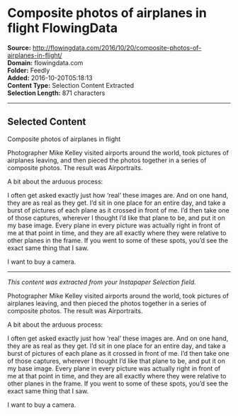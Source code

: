 # Composite photos of airplanes in flight FlowingData

**Source:** http://flowingdata.com/2016/10/20/composite-photos-of-airplanes-in-flight/  
**Domain:** flowingdata.com  
**Folder:** Feedly  
**Added:** 2016-10-20T05:18:13  
**Content Type:** Selection Content Extracted  
**Selection Length:** 871 characters  


---

## Selected Content

Composite photos of airplanes in flight

Photographer Mike Kelley visited airports around the world, took pictures of airplanes leaving, and then pieced the photos together in a series of composite photos. The result was Airportraits.

A bit about the arduous process:

I often get asked exactly just how ‘real’ these images are. And on one hand, they are as real as they get. I’d sit in one place for an entire day, and take a burst of pictures of each plane as it crossed in front of me. I’d then take one of those captures, wherever I thought I’d like that plane to be, and put it on my base image. Every plane in every picture was actually right in front of me at that point in time, and they are all exactly where they were relative to other planes in the frame. If you went to some of these spots, you’d see the exact same thing that I saw.

I want to buy a camera.

---

*This content was extracted from your Instapaper Selection field.*

Photographer Mike Kelley visited airports around the world, took pictures of airplanes leaving, and then pieced the photos together in a series of composite photos. The result was Airportraits.

A bit about the arduous process:

I often get asked exactly just how ‘real’ these images are. And on one hand, they are as real as they get. I’d sit in one place for an entire day, and take a burst of pictures of each plane as it crossed in front of me. I’d then take one of those captures, wherever I thought I’d like that plane to be, and put it on my base image. Every plane in every picture was actually right in front of me at that point in time, and they are all exactly where they were relative to other planes in the frame. If you went to some of these spots, you’d see the exact same thing that I saw.

I want to buy a camera.

